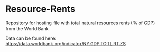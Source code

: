 # Resource-Rents
Repository for hosting file with total natural resources rents (% of GDP) from the World Bank.

Data can be found here:
https://data.worldbank.org/indicator/NY.GDP.TOTL.RT.ZS

